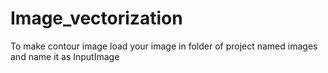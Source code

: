 # Image_vectorization

To make contour image load your image in folder of project named images and name it as InputImage
